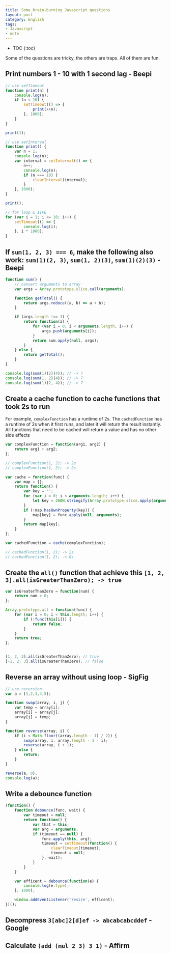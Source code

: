 ```yaml
---
title: Some brain-burning Javascript questions
layout: post
category: English
tags:
- Javascript
- note
---
```


* TOC
{:toc}

Some of the questions are tricky, the others are traps. All of them are fun.

## Print numbers 1 - 10 with 1 second lag - Beepi

```javascript
// use setTimeout
function print(n) {
    console.log(n);
    if (n < 10) {
        setTimeout(() => {
            print(++n);
        }, 1000);
    }
}

print(1);
```

```javascript
// use setInterval
function print() {
    var n = 1;
    console.log(n);
    var interval = setInterval(() => {
        n++;
        console.log(n);
        if (n === 10) {
            clearInterval(interval);
        }
    }, 1000);
}

print();
```

```javascript
// for loop & IIFE
for (var i = 1; i <= 10; i++) {
    setTimeout(() => {
        console.log(i);
    }, i * 1000);
}
```

## If `sum(1, 2, 3) === 6`, make the following also work: `sum(1)(2, 3)`, `sum(1, 2)(3)`, `sum(1)(2)(3)` - Beepi

```javascript
function sum() {
    // convert arguments to array
    var args = Array.prototype.slice.call(arguments);

    function getTotal() {
        return args.reduce((a, b) => a + b);
    }

    if (args.length !== 3) {
        return function(a) {
            for (var i = 0; i < arguments.length; i++) {
                args.push(arguments[i]);
            }
            return sum.apply(null, args);
        }
    } else {
        return getTotal();
    }
}

console.log(sum(1)(2)(4)); // -> 7
console.log(sum(1, 2)(4)); // -> 7
console.log(sum(1)(2, 4)); // -> 7
```

## Create a cache function to cache functions that took 2s to run

For example, `complexFunction` has a runtime of 2s. The `cachedFunction` has a runtime of 2s when it first runs, and later it will return the result instantly. All functions that need to be cached will return a value and has no other side effects

```javascript
var complexFunction = function(arg1, arg2) {
    return arg1 + arg2;
};

// complexFunction(1, 2); -> 2s
// complexFunction(1, 2); -> 2s

var cache = function(func) {
    var map = {};
    return function() {
        var key = '';
        for (var i = 0; i < arguments.length; i++) {
            let key = JSON.stringify(Array.prototype.slice.apply(arguments));
        }
        if (!map.hasOwnProperty(key)) {
            map[key] = func.apply(null, arguments);
        }
        return map[key];
    }
};

var cachedFunction = cache(complexFunction);

// cachedFunction(1, 2); -> 2s
// cachedFunction(1, 2); -> 0s

```

## Create the `all()` function that achieve this `[1, 2, 3].all(isGreaterThanZero); -> true`

```javascript
var isGreaterThanZero = function(num) {
    return num > 0;
};

Array.prototype.all = function(func) {
    for (var i = 0; i < this.length; i++) {
        if (!func(this[i])) {
            return false;
        }
    }
    return true;
};


[1, 2, 3].all(isGreaterThanZero); // true
[-1, 2, 3].all(isGreaterThanZero); // false
```

## Reverse an array without using loop - SigFig

```javascript
// use recursion
var a = [1,2,3,4,5];

function swap(array, i, j) {
    var temp = array[i];
    array[i] = array[j];
    array[j] = temp;
}

function reverse(array, i) {
    if (i < Math.floor((array.length - 1) / 2)) {
        swap(array, i, array.length - 1 - i);
        reverse(array, i + 1);
    } else {
        return;
    }
}

reverse(a, 0);
console.log(a);
```

## Write a debounce function

```javascript
(function() {
    function debounce(func, wait) {
        var timeout = null;
        return function() {
            var that = this;
            var arg = arguments;
            if (timeout == null) {
                func.apply(this, arg);
                timeout = setTimeout(function() {
                    clearTimeout(timeout);
                    timeout = null;
                }, wait);
            }
        }
    }

    var efficent = debounce(function(e) {
        console.log(e.type);
    }, 1000);

    window.addEventListener('resize', efficent);
})();
```

## Decompress `3[abc]2[d]ef -> abcabcabcddef` - Google

## Calculate `(add (mul 2 3) 3 1)` - Affirm

